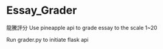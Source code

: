 # Essay_Grader
龍騰評分
Use pineapple api to grade essay to the scale 1~20

Run grader.py to initiate flask api


